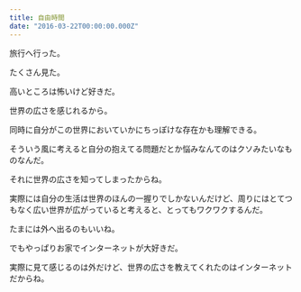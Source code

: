 ```yaml
---
title: 自由時間
date: "2016-03-22T00:00:00.000Z"
---
```


旅行へ行った。

たくさん見た。

高いところは怖いけど好きだ。

世界の広さを感じれるから。

同時に自分がこの世界においていかにちっぽけな存在かも理解できる。

そういう風に考えると自分の抱えてる問題だとか悩みなんてのはクソみたいなものなんだ。

それに世界の広さを知ってしまったからね。

実際には自分の生活は世界のほんの一握りでしかないんだけど、周りにはとてつもなく広い世界が広がっていると考えると、とってもワクワクするんだ。

たまには外へ出るのもいいね。

でもやっぱりお家でインターネットが大好きだ。

実際に見て感じるのは外だけど、世界の広さを教えてくれたのはインターネットだからね。